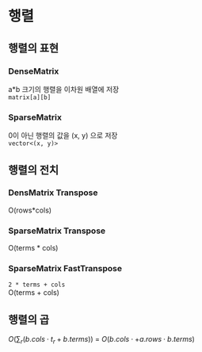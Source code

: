 # 행렬

## 행렬의 표현

### DenseMatrix

a*b 크기의 행렬을 이차원 배열에 저장  
`matrix[a][b]`

### SparseMatrix

0이 아닌 행렬의 값을 (x, y) 으로 저장  
`vector<(x, y)>`

## 행렬의 전치

### DensMatrix Transpose

O(rows*cols)

### SparseMatrix Transpose

O(terms * cols)

### SparseMatrix FastTranspose

`2 * terms + cols`  
O(terms + cols)

## 행렬의 곱

$O(\sum_r(b.cols\cdot t_r + b.terms))$ = 
$O(b.cols\cdot + a.rows\cdot b.terms)$

